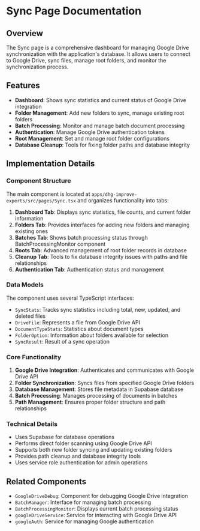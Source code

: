 # Sync Page Documentation

## Overview
The Sync page is a comprehensive dashboard for managing Google Drive synchronization with the application's database. It allows users to connect to Google Drive, sync files, manage root folders, and monitor the synchronization process.

## Features
- **Dashboard**: Shows sync statistics and current status of Google Drive integration
- **Folder Management**: Add new folders to sync, manage existing root folders
- **Batch Processing**: Monitor and manage batch document processing
- **Authentication**: Manage Google Drive authentication tokens 
- **Root Management**: Set and manage root folder configurations
- **Database Cleanup**: Tools for fixing folder paths and database integrity

## Implementation Details

### Component Structure
The main component is located at `apps/dhg-improve-experts/src/pages/Sync.tsx` and organizes functionality into tabs:

1. **Dashboard Tab**: Displays sync statistics, file counts, and current folder information
2. **Folders Tab**: Provides interfaces for adding new folders and managing existing ones
3. **Batches Tab**: Shows batch processing status through BatchProcessingMonitor component
4. **Roots Tab**: Advanced management of root folder records in database
5. **Cleanup Tab**: Tools to fix database integrity issues with paths and file relationships
6. **Authentication Tab**: Authentication status and management

### Data Models
The component uses several TypeScript interfaces:
- `SyncStats`: Tracks sync statistics including total, new, updated, and deleted files
- `DriveFile`: Represents a file from Google Drive API
- `DocumentTypeStats`: Statistics about document types
- `FolderOption`: Information about folders available for selection
- `SyncResult`: Result of a sync operation

### Core Functionality
1. **Google Drive Integration**: Authenticates and communicates with Google Drive API
2. **Folder Synchronization**: Syncs files from specified Google Drive folders
3. **Database Management**: Stores file metadata in Supabase database
4. **Batch Processing**: Manages processing of documents in batches
5. **Path Management**: Ensures proper folder structure and path relationships

### Technical Details
- Uses Supabase for database operations
- Performs direct folder scanning using Google Drive API
- Supports both new folder syncing and updating existing folders
- Provides path cleanup and database integrity tools
- Uses service role authentication for admin operations

## Related Components
- `GoogleDriveDebug`: Component for debugging Google Drive integration
- `BatchManager`: Interface for managing batch processing
- `BatchProcessingMonitor`: Displays current batch processing status
- `googleDriveService`: Service for interacting with Google Drive API
- `googleAuth`: Service for managing Google authentication